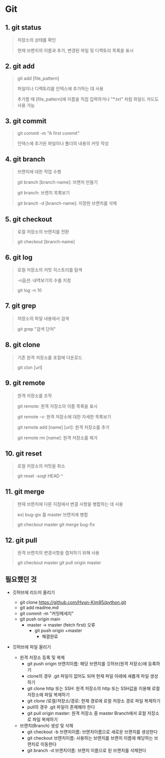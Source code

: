 # Git

## 1. git status

> 저장소의 상태를 확인
>
> 현재 브랜치의 이름과 추가, 변경된 파일 및 디렉토리 목록을 표시

## 2. git add

> git add [file_pattern]
>
> 파일이나 디랙토리를 인덱스에 추가하는 데 사용
>
> 추가할 때 [file_pattern]에 이름을 직접 입력하거나 "*.txt" 처럼 와일드 카드도 사용 가능

## 3. git commit

>git commit -m "A first commit"
>
>인덱스에 추가된 파일이나 폴더의 내용의 커밋 작성

## 4. git branch

> 브랜치에 대한 작업 수행
>
> git branch [branch-name]: 브랜치 만들기
>
> git branch: 브랜치 목록보기
>
> git branch -d [branch-name]: 지정한 브랜치를 삭제

## 5. git checkout

> 로컬 저장소의 브랜치를 전환
>
> git checkout [branch-name]

## 6. git log

> 로컬 저장소의 커밋 히스토리를 탐색
>
> -n옵션: 내역보기의 수를 지정
>
> git log -n 10

## 7. git grep

> 저장소의 파일 내용에서 검색
>
> git grep "검색 단어"

## 8. git clone

> 기존 원격 저장소를 포컬에 다운로드
>
> git clon [url]

## 9. git remote

> 원격 저장소를 조작
>
> git remote: 원격 저장소의 이름 목록을 표시
>
> git remote -v: 원격 저장소에 대한 자세한 목록보기
>
> git remote add [name] [url]: 원격 저장소를 추가
>
> git remote rm [name]: 원격 저장소를 제거

## 10. git reset

> 로컬 저장소의 커밋을 취소
>
> git reset -sogt HEAD ^

## 11. git merge

> 현재 브랜치에 다른 지점에서 변결 사항을 병합하는 데 사용
>
> ex) bug-gix 를 master 브랜치에 병합
>
> git checkout master git merge bug-fix

## 12. git pull

>  원격 브랜치의 변경사항을 캡처하기 위해 사용
>
>  git checkout master git pull origin master



## **필요했던 것**

* 깃허브에  리드미 올리기
  * git clone https://github.com/Hyun-Kim95/python.git
  * git add readme.md
  * git commit -m "커밋메세지"
  * git push origin main
    * master -> master (fetch first) 오류
      * git push origin +master
        * 해결완료

* 깃허브에 파일 올리기
  * 원격 저장소 등록 및 복제
    * git push origin 브랜치이름: 해당 브랜치를 깃허브(원격 저장소)에 등록하기
    * clone의 경우 .git 파일이 없어도 되며 현재 파일 아래에 새롭게 파일 생성하기
    * git clone http 또는 SSH: 원격 저장소의 http 또는 SSH값을 이용해 로컬 저장소에 파일 복제하기
    * git clone /로컬/저장소/경로: 현재 경로에 로컬 저장소 경로 파일 복제하기
    * pull의 경우 .git 파일이 존재해야 한다
    * git pull origin master: 원격 저장소 중 master Branch에서 로컬 저장소로 파일 복제하기
  * 브랜치(Branch) 생성 및 삭제
    * git checkout -b 브랜치이름: 브랜치이름으로 새로운 브랜치를 생성한다
    * git checkout 브랜치이름: 사용하는 브랜치를 브랜치 이름에 해당하는 브랜치로 이동한다
    * git branch -d 브랜치이름: 브랜치 이름으로 된 브랜치를 삭제한다
